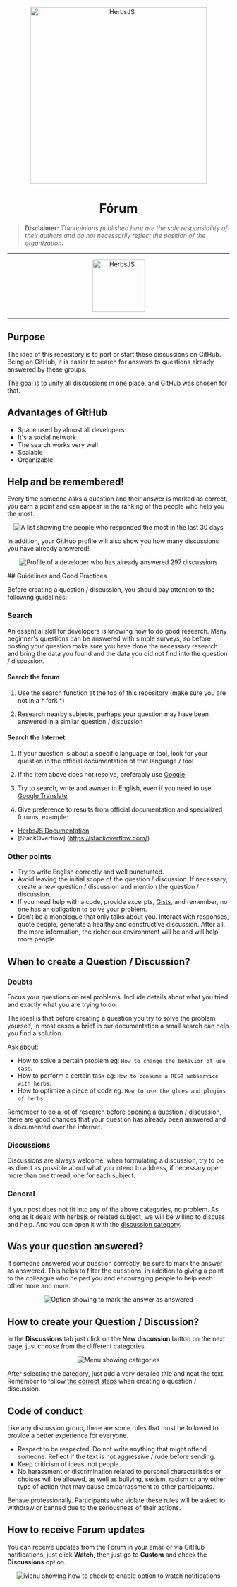 <p align="center">
<img src="https://herbsjs.org/img/logo-herbsjs.png" width="400" alt="HerbsJS">
</p>
<h1 align="center">Fórum</h1>

> **Disclaimer:** _The opinions published here are the sole responsibility of their authors and do not necessarily reflect the position of the organization._

_____

<p align="center">
  <a href="https://github.com/herbsjs/forum/discussions"><img src="https://raw.githubusercontent.com/herbsjs/forum/main/assets/join.png" alt="HerbsJS" width="119" /></a>
</p>

_____

## Purpose

The idea of this repository is to port or start these discussions on GitHub. Being on GitHub, it is easier to search for answers to questions already answered by these groups.

The goal is to unify all discussions in one place, and GitHub was chosen for that.


## Advantages of GitHub

* Space used by almost all developers
* It's a social network
* The search works very well
* Scalable
* Organizable

## Help and be remembered!

Every time someone asks a question and their answer is marked as correct, you earn a point and can appear in the ranking of the people who help you the most.


<p align="center">
  <img src="https://raw.githubusercontent.com/herbsjs/forum/main/assets/ranking.png" alt="A list showing the people who responded the most in the last 30 days" />
</p>

In addition, your GitHub profile will also show you how many discussions you have already answered!

<p align="center">
  <img src="https://raw.githubusercontent.com/herbsjs/forum/main/assets/badge.png" alt="Profile of a developer who has already answered 297 discussions" />
</p>
## Guidelines and Good Practices

Before creating a question / discussion, you should pay attention to the following guidelines:

### Search

An essential skill for developers is knowing how to do good research. Many beginner's questions can be answered with simple surveys, so before posting your question make sure you have done the necessary research and bring the data you found and the data you did not find into the question / discussion.

#### Search the forum

1. Use the search function at the top of this repository (make sure you are not in a * fork *)

2. Research nearby subjects, perhaps your question may have been answered in a similar question / discussion

#### Search the Internet

1. If your question is about a specific language or tool, look for your question in the official documentation of that language / tool

2. If the item above does not resolve, preferably use [Google](https://www.google.com)

3. Try to search, write and awnser in English, even if you need to use [Google Translate](https://translate.google.com)

4. Give preference to results from official documentation and specialized forums, example:
  * [HerbsJS Documentation](https://herbsjs.org)
  * [StackOverflow] (https://stackoverflow.com/)

### Other points

* Try to write English correctly and well punctuated.
* Avoid leaving the initial scope of the question / discussion. If necessary, create a new question / discussion and mention the question / discussion.
* If you need help with a code, provide excerpts, [Gists](https://gist.github.com/), and remember, no one has an obligation to solve your problem.
* Don't be a monologue that only talks about you. Interact with responses, quote people, generate a healthy and constructive discussion. After all, the more information, the richer our environment will be and will help more people.

## When to create a Question / Discussion?

### Doubts

Focus your questions on real problems. Include details about what you tried and exactly what you are trying to do.

The ideal is that before creating a question you try to solve the problem yourself, in most cases a brief in our documentation a small search can help you find a solution.

Ask about:
- How to solve a certain problem eg: `How to change the behavior of use case`.
- How to perform a certain task eg: `How to consume a REST webservice with herbs`.
- How to optimize a piece of code eg: `How to use the glues and plugins of herbs`.

Remember to do a lot of research before opening a question / discussion, there are good chances that your question has already been answered and is documented over the internet.

### Discussions

Discussions are always welcome, when formulating a discussion, try to be as direct as possible about what you intend to address, if necessary open more than one thread, one for each subject.

### General

If your post does not fit into any of the above categories, no problem. As long as it deals with herbsjs or related subject, we will be willing to discuss and help. And you can open it with the [discussion category](https://github.com/herbsjs/forum/discussions/categories/general).

## Was your question answered?

If someone answered your question correctly, be sure to mark the answer as answered. This helps to filter the questions, in addition to giving a point to the colleague who helped you and encouraging people to help each other more and more.

<p align="center">
  <img src="https://raw.githubusercontent.com/herbsjs/forum/main/assets/mark-answer.png" alt="Option showing to mark the answer as answered" />
</p>

## How to create your Question / Discussion?

In the **Discussions** tab just click on the **New discussion** button on the next page, just choose from the different categories.

<p align="center">
  <img src="https://raw.githubusercontent.com/herbsjs/forum/main/assets/discussion-categories.png" alt="Menu showing categories" />
</p>

After selecting the category, just add a very detailed title and neat the text. Remember to follow [the correct steps](CONTRIBUTING.md) when creating a question / discussion.

## Code of conduct

Like any discussion group, there are some rules that must be followed to provide a better experience for everyone.

* Respect to be respected. Do not write anything that might offend someone. Reflect if the text is not aggressive / rude before sending.
* Keep criticism of ideas, not people.
* No harassment or discrimination related to personal characteristics or choices will be allowed, as well as bullying, sexism, racism or any other type of action that may cause embarrassment to other participants.

Behave professionally. Participants who violate these rules will be asked to withdraw or banned due to the seriousness of their actions.

## How to receive Forum updates

You can receive updates from the Forum in your email or via GitHub notifications, just click **Watch**, then just go to **Custom** and check the **Discussions** option.

<p align="center">
  <img src="https://raw.githubusercontent.com/herbsjs/forum/main/assets/watch.png" alt="Menu showing how to check to enable option to watch notifications" />
</p>

